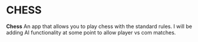 # CHESS

**Chess** An app that allows you to play chess with the standard rules.
I will be adding AI functionality at some point to allow player vs com matches.
